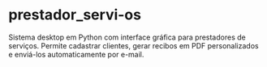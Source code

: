 # prestador_servi-os
Sistema desktop em Python com interface gráfica para prestadores de serviços. Permite cadastrar clientes, gerar recibos em PDF personalizados e enviá-los automaticamente por e-mail.
